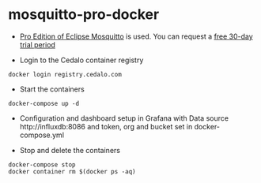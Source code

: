 # mosquitto-pro-docker

+ [Pro Edition of Eclipse Mosquitto](https://cedalo.com/mqtt-broker-pro-mosquitto/) is used. You can request a [free 30-day trial period](https://cedalo.com/mqtt-broker-pro-mosquitto/trial-signup/)

+ Login to the Cedalo container registry

```
docker login registry.cedalo.com
```

+ Start the containers 
```
docker-compose up -d
```

+ Configuration and dashboard setup in Grafana with Data source http://influxdb:8086 and token, org and bucket set in docker-compose.yml

+ Stop and delete the containers
```
docker-compose stop
docker container rm $(docker ps -aq)
```


